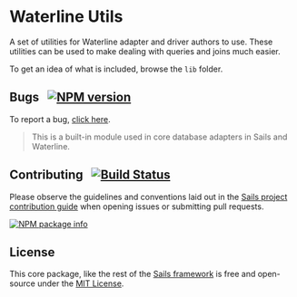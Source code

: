 # Waterline Utils

A set of utilities for Waterline adapter and driver authors to use. These utilities can be used to make dealing
with queries and joins much easier.

To get an idea of what is included, browse the `lib` folder.

## Bugs &nbsp; [![NPM version](https://badge.fury.io/js/@maxts%2Fwaterline-utils.svg)](http://npmjs.com/package/@maxts/waterline-utils)

To report a bug, [click here](http://sailsjs.com/bugs).

> This is a built-in module used in core database adapters in Sails and Waterline.

## Contributing &nbsp; [![Build Status](https://app.travis-ci.com/maxts/waterline-utils.svg?branch=master)](https://app.travis-ci.com/maxts/waterline-utils)

Please observe the guidelines and conventions laid out in the [Sails project contribution guide](http://sailsjs.com/documentation/contributing) when opening issues or submitting pull requests.

[![NPM package info](https://nodei.co/npm/@maxts/waterline-utils.png?downloads=true)](http://npmjs.com/package/@maxts/waterline-utils)

## License

This core package, like the rest of the [Sails framework](http://sailsjs.com) is free and open-source under the [MIT License](http://sailsjs.com/license).
